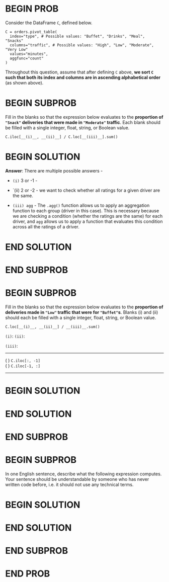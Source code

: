 # BEGIN PROB

Consider the DataFrame `C`, defined below.

    C = orders.pivot_table(
      index="type", # Possible values: "Buffet", "Drinks", "Meal", "Snacks"
      columns="traffic", # Possible values: "High", "Low", "Moderate", "Very Low"
      values="minutes",
      aggfunc="count"
    )

Throughout this question, assume that after defining `C` above, **we
sort `C` such that both its index and columns are in ascending
alphabetical order** (as shown above).

# BEGIN SUBPROB

Fill in the blanks so that the expression below evaluates to the
**proportion of `"Snack"` deliveries that were made in `"Moderate"`
traffic**. Each blank should be filled with a single integer, float,
string, or Boolean value.

    C.iloc[__(i)__, __(ii)__] / C.loc[__(iii)__].sum()



# BEGIN SOLUTION
**Answer**: There are multiple possible answers - 
- `(i)` 3 or -1 - 

- `(ii) 2 or -2  - we want to check whether all ratings for a given driver are the same. 

- `(iii) agg` -  The `.agg()` function allows us to apply an aggregation function to each group (driver in this case). This is necessary because we are checking a condition (whether the ratings are the same) for each driver, and `agg` allows us to apply a function that evaluates this condition across all the ratings of a driver.

# END SOLUTION

# END SUBPROB

# BEGIN SUBPROB

Fill in the blanks so that the expression below evaluates to the
**proportion of deliveries made in `"Low"` traffic that were for
`"Buffet"`s**. Blanks (i) and (ii) should each be filled with a single
integer, float, string, or Boolean value.

    C.loc[__(i)__, __(ii)__] / __(iii)__.sum()

`(i)`: `(ii)`:

`(iii)`:

  --------------------- -- --
  ( ) `C.iloc[:, -1]`      
  ( ) `C.iloc[-1, :]`      
  --------------------- -- --

# BEGIN SOLUTION

# END SOLUTION

# END SUBPROB

# BEGIN SUBPROB

In one English sentence, describe what the following expression
computes. Your sentence should be understandable by someone who has
never written code before, i.e. it should not use any technical terms.

# BEGIN SOLUTION

# END SOLUTION

# END SUBPROB

# END PROB